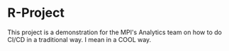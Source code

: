 # R-Project

This project is a demonstration for the MPI's Analytics team on how to do CI/CD in a traditional way. I mean in a COOL way.
